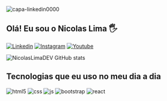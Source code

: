 ![capa-linkedin0000](https://user-images.githubusercontent.com/91435296/175819332-af0f15df-30e7-4148-9dc7-891d430144be.jpg)

## Olá! Eu sou o Nicolas Lima 🖐️

[![Linkedin](https://img.shields.io/badge/LinkedIn-0077B5?style=for-the-badge&logo=linkedin&logoColor=white)](https://linkedin.com/in/nicolaslimadev)
[![Instagram](https://img.shields.io/badge/Instagram-E4405F?style=for-the-badge&logo=instagram&logoColor=white)](https://www.instagram.com/nicolaslimadev/)
[![Youtube](https://img.shields.io/badge/YouTube-FF0000?style=for-the-badge&logo=youtube&logoColor=white)](https://www.youtube.com/channel/UC5_OejoYarsFy2tGA52_etg)

![NicolasLimaDEV GitHub stats](https://github-readme-stats.vercel.app/api?username=NicolasLimaDEV&theme=blue-green)

## Tecnologias que eu uso no meu dia a dia

<div style="display: inline_block">
  <img align="center" alt="html5" src="https://img.shields.io/badge/HTML5-E34F26?style=for-the-badge&logo=html5&logoColor=white" />
  <img align="center" alt="css" src="https://img.shields.io/badge/CSS3-1572B6?style=for-the-badge&logo=css3&logoColor=white" />
  <img align="center" alt="js" src="https://img.shields.io/badge/JavaScript-F7DF1E?style=for-the-badge&logo=javascript&logoColor=black" />
  <img align="center" alt="bootstrap" src="https://img.shields.io/badge/Bootstrap-563D7C?style=for-the-badge&logo=bootstrap&logoColor=white" />
  <img align="center" alt="react" src="https://img.shields.io/badge/React-20232A?style=for-the-badge&logo=react&logoColor=61DAFB" />
</div><br/>

